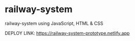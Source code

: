 # railway-system
 railway-system using JavaScript, HTML & CSS
 
 DEPLOY LINK: https://railway-system-prototype.netlify.app
